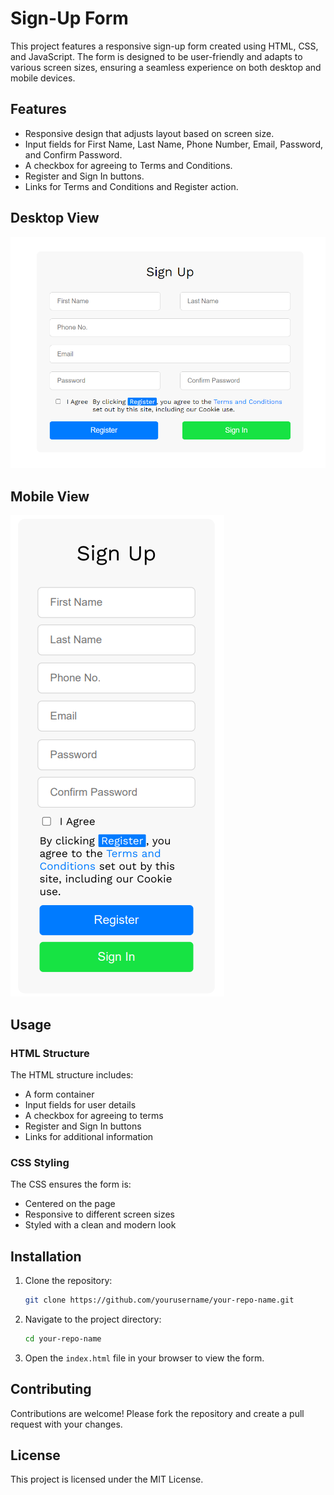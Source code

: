 # Sign-Up Form

This project features a responsive sign-up form created using HTML, CSS, and JavaScript. The form is designed to be user-friendly and adapts to various screen sizes, ensuring a seamless experience on both desktop and mobile devices.

## Features

- Responsive design that adjusts layout based on screen size.
- Input fields for First Name, Last Name, Phone Number, Email, Password, and Confirm Password.
- A checkbox for agreeing to Terms and Conditions.
- Register and Sign In buttons.
- Links for Terms and Conditions and Register action.

## Desktop View

![Desktop View](https://github.com/ManojN22/login-page/blob/main/public/login.png)

## Mobile View

![Mobile View](https://github.com/ManojN22/login-page/blob/main/public/login-mob.png)

## Usage

### HTML Structure

The HTML structure includes:
- A form container
- Input fields for user details
- A checkbox for agreeing to terms
- Register and Sign In buttons
- Links for additional information

### CSS Styling

The CSS ensures the form is:
- Centered on the page
- Responsive to different screen sizes
- Styled with a clean and modern look


## Installation

1. Clone the repository:
    ```sh
    git clone https://github.com/yourusername/your-repo-name.git
    ```

2. Navigate to the project directory:
    ```sh
    cd your-repo-name
    ```

3. Open the `index.html` file in your browser to view the form.

## Contributing

Contributions are welcome! Please fork the repository and create a pull request with your changes.

## License

This project is licensed under the MIT License.
